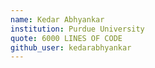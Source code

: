 ```yaml
---
name: Kedar Abhyankar
institution: Purdue University
quote: 6000 LINES OF CODE
github_user: kedarabhyankar
---
```

